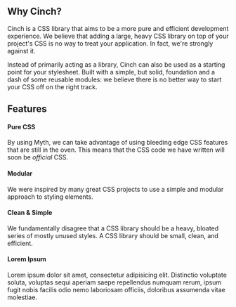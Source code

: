 ## Why Cinch?
Cinch is a CSS library that aims to be a more pure and efficient development experience. We believe that adding a large, heavy CSS library on top of your project's CSS is no way to treat your application. In fact, we're strongly against it.

Instead of primarily acting as a library, Cinch can also be used as a starting point for your stylesheet. Built with a simple, but solid, foundation and a dash of some reusable modules: we believe there is no better way to start your CSS off on the right track.

## Features
<div class="grd">
    <div class="row">
        <div class="col-3 is-px2">
            <h4>Pure CSS</h4>
            <p>By using Myth, we can take advantage of using bleeding edge CSS features that are still in the oven. This means that the CSS code we have written will soon be <em>official</em> CSS.</p>
        </div>
        <div class="col-3">
            <h4>Modular</h4>
            <p>We were inspired by many great CSS projects to use a simple and modular approach to styling elements.</p>
        </div>
    </div>
    <div class="row">
        <div class="col-3 is-px2">
            <h4>Clean &amp; Simple</h4>
            <p>We fundamentally disagree that a CSS library should be a heavy, bloated series of mostly unused styles. A CSS library should be small, clean, and efficient.</p>
        </div>
        <div class="col-3">
            <h4>Lorem Ipsum</h4>
            <p>Lorem ipsum dolor sit amet, consectetur adipisicing elit. Distinctio voluptate soluta, voluptas sequi aperiam saepe repellendus numquam rerum, ipsum fugit nobis facilis odio nemo laboriosam officiis, doloribus assumenda vitae molestiae.</p>
        </div>
    </div>
</div>
